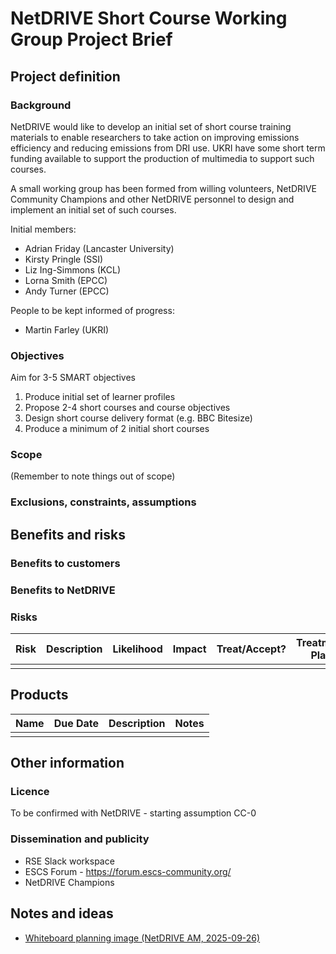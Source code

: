 
# NetDRIVE Short Course Working Group Project Brief

## Project definition

### Background

NetDRIVE would like to develop an initial set of short course training materials 
to enable researchers to take action on improving emissions efficiency and reducing
emissions from DRI use. UKRI have some short term funding available to support the
production of multimedia to support such courses.

A small working group has been formed from willing volunteers, NetDRIVE Community
Champions and other NetDRIVE personnel to design and implement an initial set of 
such courses.

Initial members:

- Adrian Friday (Lancaster University)
- Kirsty Pringle (SSI)
- Liz Ing-Simmons (KCL)
- Lorna Smith (EPCC)
- Andy Turner (EPCC)

People to be kept informed of progress:

- Martin Farley (UKRI)

### Objectives

Aim for 3-5 SMART objectives

1. Produce initial set of learner profiles
2. Propose 2-4 short courses and course objectives
3. Design short course delivery format (e.g. BBC Bitesize)
4. Produce a minimum of 2 initial short courses

### Scope

(Remember to note things out of scope)

### Exclusions, constraints, assumptions

## Benefits and risks

### Benefits to customers

### Benefits to NetDRIVE

### Risks

| Risk | Description | Likelihood | Impact | Treat/Accept? | Treatment Plan |
|---|---|---|---|---|---|
|   |   |   |   |   |   |

## Products

| Name | Due Date | Description | Notes |
|---|---|---|---|
|   |   |   |   |

## Other information

### Licence

To be confirmed with NetDRIVE - starting assumption CC-0

### Dissemination and publicity

- RSE Slack workspace
- ESCS Forum - https://forum.escs-community.org/ 
- NetDRIVE Champions

## Notes and ideas

- [Whiteboard planning image (NetDRIVE AM, 2025-09-26)](images/2025-09_NetDRIVE-AM_wg-notes.jpg)


